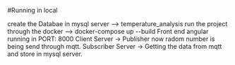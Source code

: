 #Running in local

   create the Databae in mysql server --> temperature_analysis
   run the project through the docker  --> docker-compose up --build
    Front end angular running in PORT: 8000
    Client Server ->  Publisher now radom number is being send through mqtt.
    Subscriber Server -> Getting the data from mqtt and store in mysql server.
    
